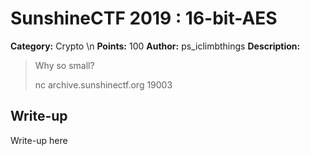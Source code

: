 # SunshineCTF 2019 : 16-bit-AES

**Category:** Crypto \n
**Points:** 100
**Author:** ps_iclimbthings
**Description:** 

> Why so small?
>
> nc archive.sunshinectf.org 19003

## Write-up

Write-up here

